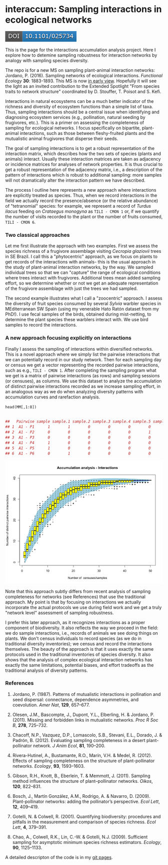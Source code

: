 interaccum: Sampling interactions in ecological networks
==========
[![DOI](./images/doi.png)](http://dx.doi.org/10.1101/025734)

This is the page for the interactions accumulation analysis project. Here I explore how to detemine sampling robustness for interaction networks by analogy with sampling species diversity.

The repo is for a new MS on sampling plant-animal interaction networks:
Jordano, P. (2016). Sampling networks of ecological interactions. _Functional Ecology_ **30**: 1883-1893. This MS is now [in early view](http://onlinelibrary.wiley.com/doi/10.1111/1365-2435.12763/full). Hopefully it will see the light as an invited contribution to the Extended Spotlight "From species traits to network structure" coordinated by D. Stouffer, T. Poisot and S. Kefi.

Interactions in natural ecosystems can be a much better indicator of the richness and diversity of ecosystem functions than a simple list of taxa. Thus, sampling interactions should be a central issue when identifying and diagnosing ecosystem services (e.g., pollination, natural seeding by frugivores, etc.). This is a primer on assessing the completeness of sampling for ecological networks. I focus specifically on bipartite, plant-animal interactions, such as those between fleshy-fruited plants and the mutualistic animal frugivores that disperse their seeds.

The goal of sampling interactions is to get a robust representation of the interaction matrix, which describes how the two sets of species (plants and animals) interact. Usually these interaction matrices are taken as adjacency or incidence matrices for analyses of network properties. It is thus crucial to get a robust representation of the adjacency matrix, i.e., a description of the pattern of interactions which is robust to additional sampling: more samples will not dramatically alter the interaction pattern we have described. 

The process I outline here represents a new approach where interactions are explicitly treated as species. Thus, when we record interactions in the field we actually record the presence/absence (or the relative abundance) of "tetranomial" species: for example, we represent a record of *Turdus ilacus* feeding on *Crataegus monogyna* as `TILI - CMON 1` or, if we quantify the number of visits recorded to the plant or the number of fruits consumed, `TILI - CMON 6`.

### Two classical approaches
Let me first illustrate the approach with two examples. First we assess the species richness of a frugivore assemblage visiting *Cecropia glaziovii* trees in SE Brazil. I call this a "phytocentric" approach, as we focus on plants to get records of the interactions with animals- this is the usual approach in the study of plant-animal interaction networks, by the way. We sampled individual trees so that we can "capture" the range of ecological conditions where trees interact with frugivores. Additional trees mean added sampling effort, so we determine whether or not we get an adequate representation of the frugivore assemblage with just the trees we had sampled. 

The second example illustrates what I call a "zoocentric" approach. I assess the diversity of fruit species consumed by several *Sylvia* warbler species in MEditerranean SW Spain (using my venerable Hato Ratón dataset from my PhD!). I use fecal samples of the birds, obtained during mist-netting, to determine the plant species these warblers interact with. We use bird samples to record the interactions. 

### A new approach focusing explicitly on interactions
Finally I assess the sampling of interactions within diversified networks. This is a novel approach where we simply list the pairwise interactions that we can potentially record in our study network. Then for each sampling day or census we get a vector representing the recorded pairwise interactions, such as e.g., `TILI - CMON 1`. After completing the sampling program what we get is a matrix of pairwise interactions (as rows) and sampling sessions (or censuses), as columns. We use this dataset to analyze the accumulation of distinct pairwise interactions recorded as we increase sampling effort, in an analogous way as we do when analyzing diversity patterns with accumulation curves and rarefaction analysis.

`head(MM[,1:8])`

```r

##   Pairwise sample sample.1 sample.2 sample.3 sample.4 sample.5 sample.6
## 1  A1 - P1      1        1        0        0        0        0        0
## 2  A1 - P2      0        0        0        0        0        1        0
## 3  A1 - P3      0        0        0        0        0        0        0
## 4  A1 - P4      1        0        0        0        0        0        0
## 5  A1 - P5      1        0        0        0        0        0        1
## 6  A1 - P6      0        1        0        0        0        0        0

```

![plot of chunk pairwise_interactions_2](images/pairwise_interactions_2.png)

Note that this approach subtly differs from recent analysis of sampling completeness for networks (see References) that use the traditional approach. My point is that by focusing on interactions we actually incorporate the actual protocols we use during field work and we get a truly "network level" assessment of sampling robustness.

I prefer this later approach, as it recognizes interactions as a proper component of biodiversity. It also reflects the way we proceed in the field: we do sample interactions, i.e., records of animals we see doing things on plants. We don't census individuals to record species (as we do in traditional diversity inventories); we census and record the interactions themselves. The beauty of the approach is that it uses exactly the same protocols used in the traditional inventories of species diversity. It also shows that the analysis of complex ecological interaction networks has exactly the same limitations, potential biases, and effort tradeoffs as the traditional analysis of diversity patterns.


### References

1. Jordano, P. (1987). Patterns of mutualistic interactions in pollination and seed dispersal: connectance, dependence asymmetries, and coevolution. *Amer Nat*, **129**, 657–677.

2. Olesen, J.M., Bascompte, J., Dupont, Y.L., Elberling, H. & Jordano, P. (2011). Missing and forbidden links in mutualistic networks. *Proc R Soc B*, **278**, 725–732.

3. Chacoff, N.P., Vazquez, D.P., Lomascolo, S.B., Stevani, E.L., Dorado, J. & Padrón, B. (2012). Evaluating sampling completeness in a desert plant-pollinator network. *J Anim Ecol*, **81**, 190–200.

4. Rivera-Hutinel, A., Bustamante, R.O., Marín, V.H. & Medel, R. (2012). Effects of sampling completeness on the structure of plant-pollinator networks. *Ecology*, **93**, 1593–1603.

5. Gibson, R.H., Knott, B., Eberlein, T. & Memmott, J. (2011). Sampling method influences the structure of plant–pollinator networks. *Oikos*, **120**, 822–831.

6. Bosch, J., Martín González, A.M., Rodrigo, A. & Navarro, D. (2009). Plant-pollinator networks: adding the pollinator’s perspective. *Ecol Lett*, **12**, 409–419.

7. Gotelli, N. & Colwell, R. (2001). Quantifying biodiversity: procedures and pitfalls in the measurement and comparison of species richness. *Ecol Lett*, **4**, 379–391.

8. Chao, A., Colwell, R.K., Lin, C.-W. & Gotelli, N.J. (2009). Sufficient sampling for asymptotic minimum species richness estimators. *Ecology*, **90**, 1125–1133.


A detailed descripton of the code is in my [git pages](http://pedroj.github.io/interaccum/).

